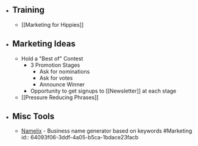 - ## Training
	- [[Marketing for Hippies]]
- ## Marketing Ideas
	- Hold a "Best of" Contest
		- 3 Promotion Stages
			- Ask for nominations
			- Ask for votes
			- Announce Winner
		- Opportunity to get signups to [[Newsletter]] at each stage
	- [[Pressure Reducing Phrases]]
- ## Misc Tools
	- [Namelix](https://namelix.com/) - Business name generator based on keywords #Marketing
	  id:: 64093f06-3ddf-4a05-b5ca-1bdace23facb